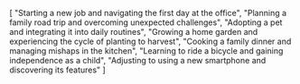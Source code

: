 [
    "Starting a new job and navigating the first day at the office",
    "Planning a family road trip and overcoming unexpected challenges",
    "Adopting a pet and integrating it into daily routines",
    "Growing a home garden and experiencing the cycle of planting to harvest",
    "Cooking a family dinner and managing mishaps in the kitchen",
    "Learning to ride a bicycle and gaining independence as a child",
    "Adjusting to using a new smartphone and discovering its features"
]
